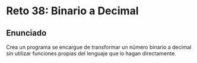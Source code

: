 # Reto 38: Binario a Decimal

## Enunciado

Crea un programa se encargue de transformar un número binario a decimal sin utilizar funciones propias del lenguaje que lo hagan directamente.
